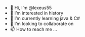 - 👋 Hi, I’m @lexeus55
- 👀 I’m interested in history
- 🌱 I’m currently learning java & C#
- 💞️ I’m looking to collaborate on 
- 📫 How to reach me ...

<!---
lexeus55/lexeus55 is a ✨ special ✨ repository because its `README.md` (this file) appears on your GitHub profile.
You can click the Preview link to take a look at your changes.
--->
